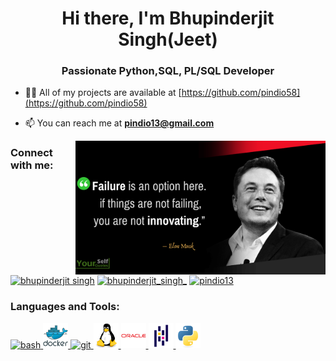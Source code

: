 <h1 align="center">Hi there, I'm Bhupinderjit Singh(Jeet)</h1>
<h3 align="center">Passionate Python,SQL, PL/SQL Developer</h3>

- 👨‍💻 All of my projects are available at [https://github.com/pindio58](https://github.com/pindio58)

- 📫 You can reach me at **pindio13@gmail.com**

<img src="https://github.com/pindio58/oracle_learning/blob/main/teahub.io-elon-musk-wallpaper-594590.png?raw=true" alt="drawing" width="400" align="right"/>

<h3 align="left">Connect with me:</h3>
<p align="left">
<a href="https://linkedin.com/in/bhupinderjit singh" target="blank"><img align="center" src="https://raw.githubusercontent.com/rahuldkjain/github-profile-readme-generator/master/src/images/icons/Social/linked-in-alt.svg" alt="bhupinderjit singh" height="30" width="40" /></a>
<a href="https://instagram.com/bhupinderjit_singh_" target="blank"><img align="center" src="https://raw.githubusercontent.com/rahuldkjain/github-profile-readme-generator/master/src/images/icons/Social/instagram.svg" alt="bhupinderjit_singh_" height="30" width="40" /></a>
<a href="https://www.hackerrank.com/pindio13" target="blank"><img align="center" src="https://raw.githubusercontent.com/rahuldkjain/github-profile-readme-generator/master/src/images/icons/Social/hackerrank.svg" alt="pindio13" height="30" width="40" /></a>
</p>

<!-- ![alt text](https://github.com/pindio58/oracle_learning/blob/main/teahub.io-elon-musk-wallpaper-594590.png?raw=true) -->


<h3 align="left">Languages and Tools:</h3>
<p align="left"> <a href="https://www.gnu.org/software/bash/" target="_blank" rel="noreferrer"> <img src="https://www.vectorlogo.zone/logos/gnu_bash/gnu_bash-icon.svg" alt="bash" width="40" height="40"/> </a> <a href="https://www.docker.com/" target="_blank" rel="noreferrer"> <img src="https://raw.githubusercontent.com/devicons/devicon/master/icons/docker/docker-original-wordmark.svg" alt="docker" width="40" height="40"/> </a> <a href="https://git-scm.com/" target="_blank" rel="noreferrer"> <img src="https://www.vectorlogo.zone/logos/git-scm/git-scm-icon.svg" alt="git" width="40" height="40"/> </a> <a href="https://hive.apache.org/" target="_blank" rel="noreferrer"> 
<!--   <img src="https://www.vectorlogo.zone/logos/apache_hive/apache_hive-icon.svg" alt="hive" width="40" height="40"/> </a> <a href="https://www.linux.org/" target="_blank" rel="noreferrer">  -->
  <img src="https://raw.githubusercontent.com/devicons/devicon/master/icons/linux/linux-original.svg" alt="linux" width="40" height="40"/> </a> <a href="https://www.oracle.com/" target="_blank" rel="noreferrer"> <img src="https://raw.githubusercontent.com/devicons/devicon/master/icons/oracle/oracle-original.svg" alt="oracle" width="40" height="40"/> </a> <a href="https://pandas.pydata.org/" target="_blank" rel="noreferrer"> <img src="https://raw.githubusercontent.com/devicons/devicon/2ae2a900d2f041da66e950e4d48052658d850630/icons/pandas/pandas-original.svg" alt="pandas" width="40" height="40"/> </a> <a href="https://www.python.org" target="_blank" rel="noreferrer"> <img src="https://raw.githubusercontent.com/devicons/devicon/master/icons/python/python-original.svg" alt="python" width="40" height="40"/> </a> </p>
